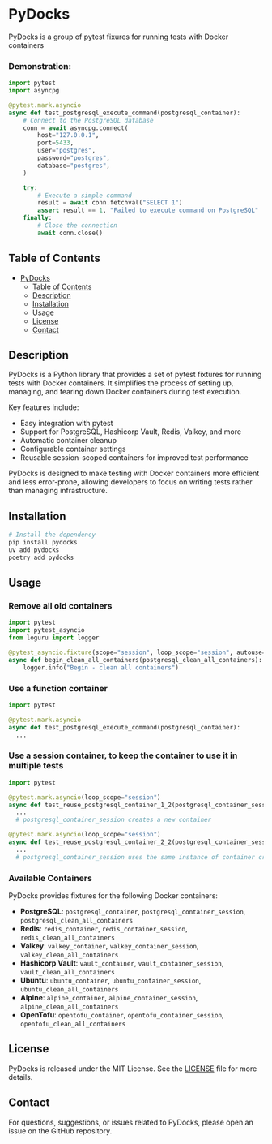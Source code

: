 # PyDocks

PyDocks is a group of pytest fixures for running tests with Docker containers

### Demonstration:

```python
import pytest
import asyncpg

@pytest.mark.asyncio
async def test_postgresql_execute_command(postgresql_container):
    # Connect to the PostgreSQL database
    conn = await asyncpg.connect(
        host="127.0.0.1",
        port=5433,
        user="postgres",
        password="postgres",
        database="postgres",
    )

    try:
        # Execute a simple command
        result = await conn.fetchval("SELECT 1")
        assert result == 1, "Failed to execute command on PostgreSQL"
    finally:
        # Close the connection
        await conn.close()

```

## Table of Contents

- [PyDocks](#PyDocks)
  - [Table of Contents](#table-of-contents)
  - [Description](#description)
  - [Installation](#installation)
  - [Usage](#usage)
  - [License](#license)
  - [Contact](#contact)

## Description

PyDocks is a Python library that provides a set of pytest fixtures for running tests with Docker containers. It simplifies the process of setting up, managing, and tearing down Docker containers during test execution.

Key features include:
- Easy integration with pytest
- Support for PostgreSQL, Hashicorp Vault, Redis, Valkey, and more
- Automatic container cleanup
- Configurable container settings
- Reusable session-scoped containers for improved test performance

PyDocks is designed to make testing with Docker containers more efficient and less error-prone, allowing developers to focus on writing tests rather than managing infrastructure.

## Installation

```bash
# Install the dependency
pip install pydocks
uv add pydocks
poetry add pydocks
```

## Usage

### Remove all old containers
```python
import pytest
import pytest_asyncio
from loguru import logger

@pytest_asyncio.fixture(scope="session", loop_scope="session", autouse=True)
async def begin_clean_all_containers(postgresql_clean_all_containers):
    logger.info("Begin - clean all containers")
```

### Use a function container
```python
import pytest

@pytest.mark.asyncio
async def test_postgresql_execute_command(postgresql_container):
  ...
```

### Use a session container, to keep the container to use it in multiple tests
```python
import pytest

@pytest.mark.asyncio(loop_scope="session")
async def test_reuse_postgresql_container_1_2(postgresql_container_session):
  ...
  # postgresql_container_session creates a new container

@pytest.mark.asyncio(loop_scope="session")
async def test_reuse_postgresql_container_2_2(postgresql_container_session):
  ...
  # postgresql_container_session uses the same instance of container created in test_reuse_postgresql_container_1_2
```

### Available Containers

PyDocks provides fixtures for the following Docker containers:

- **PostgreSQL**: `postgresql_container`, `postgresql_container_session`, `postgresql_clean_all_containers`
- **Redis**: `redis_container`, `redis_container_session`, `redis_clean_all_containers`
- **Valkey**: `valkey_container`, `valkey_container_session`, `valkey_clean_all_containers`
- **Hashicorp Vault**: `vault_container`, `vault_container_session`, `vault_clean_all_containers`
- **Ubuntu**: `ubuntu_container`, `ubuntu_container_session`, `ubuntu_clean_all_containers`
- **Alpine**: `alpine_container`, `alpine_container_session`, `alpine_clean_all_containers`
- **OpenTofu**: `opentofu_container`, `opentofu_container_session`, `opentofu_clean_all_containers`

## License

PyDocks is released under the MIT License. See the [LICENSE](LICENSE) file for more details.

## Contact

For questions, suggestions, or issues related to PyDocks, please open an issue on the GitHub repository.